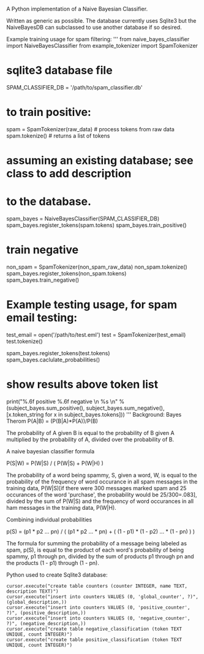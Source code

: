 A Python implementation of a Naive Bayesian Classifier.

Written as generic as possible. The database currently uses Sqlite3 but the NaiveBayesDB can subclassed to use another database if so desired.

Example training usage for spam filtering:
'''
from naive_bayes_classifier import NaiveBayesClassifier
from example_tokenizer import SpamTokenizer

# sqlite3 database file
SPAM_CLASSIFIER_DB = '/path/to/spam_classifier.db'
# to train positive:
spam = SpamTokenizer(raw_data) # process tokens from raw data
spam.tokenize() # returns a list of tokens 

# assuming an existing database; see class to add description
# to the database.
spam_bayes = NaiveBayesClassifier(SPAM_CLASSIFIER_DB)
spam_bayes.register_tokens(spam.tokens)
spam_bayes.train_positive()

# train negative
non_spam = SpamTokenizer(non_spam_raw_data)
non_spam.tokenize()
spam_bayes.register_tokens(non_spam.tokens)
spam_bayes.train_negative()

# Example testing usage, for spam email testing:
test_email = open('/path/to/test.eml')
test = SpamTokenizer(test_email)
test.tokenize()

spam_bayes.register_tokens(test.tokens)
spam_bayes.caclulate_probabilities()

# show results above token list
print("%.6f positive %.6f negative \n %s \n" % (subject_bayes.sum_positive(),
                                                    subject_bayes.sum_negative(),
                                                    [x.token_string for x in subject_bayes.tokens]))
'''
Background:
Bayes Therom
P(A|B) = (P(B|A)*P(A))/P(B)

The probability of A given B is equal to the probability of B given A multiplied by the probability of A, divided over the probability of B.

A naive bayesian classifier formula

P(S|W) = P(W|S) / ( P(W|S) + P(W|H) )

The probability of a word being spammy, S, given a word, W, is equal to the probability of the frequency of word occurance in all spam messages in the training data, P(W|S)[if there were 300 messages marked spam and 25 occurances of the word 'purchase', the probability would be 25/300=.083], divided by the sum of P(W|S) and the frequency of word occurances in all ham messages in the training data, P(W|H).

Combining individual probabilities

p(S) = (p1 * p2 ... pn) / ( (p1 * p2 ... * pn) + ( (1 - p1) * (1 - p2) ... * (1 - pn) ) )

The formula for summing the probability of a message being labeled as spam, p(S), is equal to the product of each word's probability of being spammy, p1 through pn, divided by the sum of products p1 through pn and the products (1 - p1) through (1 - pn).

Python used to create Sqlite3 database:

    cursor.execute("create table counters (counter INTEGER, name TEXT, description TEXT)")
    cursor.execute("insert into counters VALUES (0, 'global_counter', ?)", (global_description,))
    cursor.execute("insert into counters VALUES (0, 'positive_counter', ?)", (positive_description,))
    cursor.execute("insert into counters VALUES (0, 'negative_counter', ?)", (negative_description,))
    cursor.execute("create table negative_classification (token TEXT UNIQUE, count INTEGER)")
    cursor.execute("create table positive_classification (token TEXT UNIQUE, count INTEGER)")


